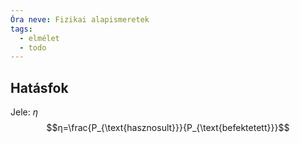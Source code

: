 ```yaml
---
Óra neve: Fizikai alapismeretek
tags:
  - elmélet
  - todo
---
```

## Hatásfok
Jele: $η$
$$η=\frac{P_{\text{hasznosult}}}{P_{\text{befektetett}}}$$